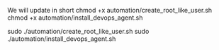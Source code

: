 We will update in short
chmod +x automation/create_root_like_user.sh
chmod +x automation/install_devops_agent.sh

sudo ./automation/create_root_like_user.sh
sudo ./automation/install_devops_agent.sh
